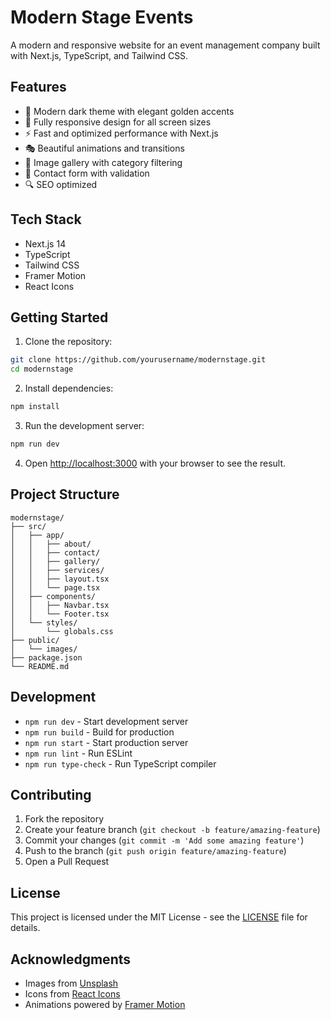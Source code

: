 # Modern Stage Events

A modern and responsive website for an event management company built with Next.js, TypeScript, and Tailwind CSS.

## Features

- 🎨 Modern dark theme with elegant golden accents
- 📱 Fully responsive design for all screen sizes
- ⚡ Fast and optimized performance with Next.js
- 🎭 Beautiful animations and transitions
- 📸 Image gallery with category filtering
- 📝 Contact form with validation
- 🔍 SEO optimized

## Tech Stack

- Next.js 14
- TypeScript
- Tailwind CSS
- Framer Motion
- React Icons

## Getting Started

1. Clone the repository:
```bash
git clone https://github.com/yourusername/modernstage.git
cd modernstage
```

2. Install dependencies:
```bash
npm install
```

3. Run the development server:
```bash
npm run dev
```

4. Open [http://localhost:3000](http://localhost:3000) with your browser to see the result.

## Project Structure

```
modernstage/
├── src/
│   ├── app/
│   │   ├── about/
│   │   ├── contact/
│   │   ├── gallery/
│   │   ├── services/
│   │   ├── layout.tsx
│   │   └── page.tsx
│   ├── components/
│   │   ├── Navbar.tsx
│   │   └── Footer.tsx
│   └── styles/
│       └── globals.css
├── public/
│   └── images/
├── package.json
└── README.md
```

## Development

- `npm run dev` - Start development server
- `npm run build` - Build for production
- `npm run start` - Start production server
- `npm run lint` - Run ESLint
- `npm run type-check` - Run TypeScript compiler

## Contributing

1. Fork the repository
2. Create your feature branch (`git checkout -b feature/amazing-feature`)
3. Commit your changes (`git commit -m 'Add some amazing feature'`)
4. Push to the branch (`git push origin feature/amazing-feature`)
5. Open a Pull Request

## License

This project is licensed under the MIT License - see the [LICENSE](LICENSE) file for details.

## Acknowledgments

- Images from [Unsplash](https://unsplash.com)
- Icons from [React Icons](https://react-icons.github.io/react-icons/)
- Animations powered by [Framer Motion](https://www.framer.com/motion/)
